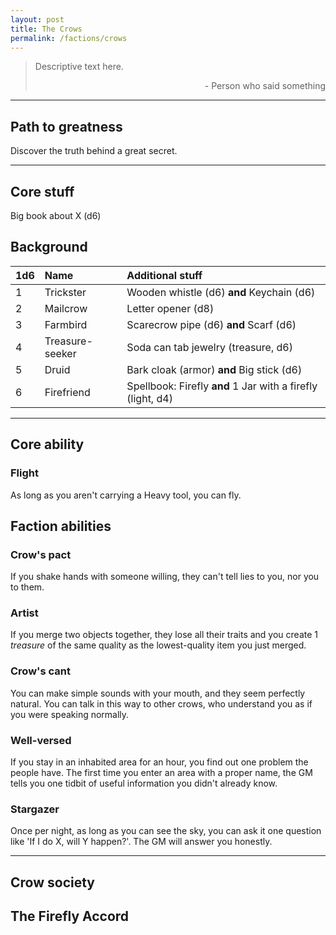 ```yaml
---
layout: post
title: The Crows
permalink: /factions/crows
---
```


>Descriptive text here.
>
><p style="text-align: right">- Person who said something</p>

***

## Path to greatness
Discover the truth behind a great secret.

***

## Core stuff
Big book about X (d6)

## Background

| 1d6        | Name           | Additional stuff                               |
|:-----------|:---------------|:-----------------------------------------------|
| 1          | Trickster      | Wooden whistle (d6) <b>and</b> Keychain (d6)   |
| 2          | Mailcrow       | Letter opener (d8)                             |
| 3          | Farmbird       | Scarecrow pipe (d6) <b>and</b> Scarf (d6)      |
| 4          | Treasure-seeker | Soda can tab jewelry (treasure, d6)           |
| 5          | Druid          | Bark cloak (armor) <b>and</b> Big stick (d6)   |
| 6          | Firefriend     | Spellbook: Firefly <b>and</b> 1 Jar with a firefly (light, d4) |

***

## Core ability

### Flight
As long as you aren't carrying a Heavy tool, you can fly.

## Faction abilities

### Crow's pact
If you shake hands with someone willing, they can't tell lies to you, nor you to them.

### Artist
If you merge two objects together, they lose all their traits and you create 1 <i>treasure</i> of the same quality as the lowest-quality item you just merged.

### Crow's cant
You can make simple sounds with your mouth, and they seem perfectly natural. You can talk in this way to other crows, who understand you as if you were speaking normally.

### Well-versed
If you stay in an inhabited area for an hour, you find out one problem the people have. The first time you enter an area with a proper name, the GM tells you one tidbit of useful information you didn't already know.

### Stargazer
Once per night, as long as you can see the sky, you can ask it one question like 'If I do X, will Y happen?'. The GM will answer you honestly.

***

## Crow society

## The Firefly Accord



